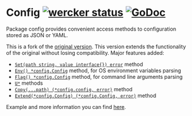 # Config [![wercker status](https://app.wercker.com/status/b4e8561d9a711afcb016bf0018e83897/s/ "wercker status")](https://app.wercker.com/project/bykey/b4e8561d9a711afcb016bf0018e83897) [![GoDoc](https://godoc.org/github.com/olebedev/config?status.png)](https://godoc.org/github.com/olebedev/config)

Package config provides convenient access methods to configuration
stored as JSON or YAML.

This is a fork of the [original version](https://github.com/moraes/config).
This version extends the functionality of the original without losing compatibility.
Major features added:

- [`Set(path string, value interface{}) error`](http://godoc.org/github.com/olebedev/config#Config.Set) method
- [`Env() *config.Config`](http://godoc.org/github.com/olebedev/config#Config.Env) method, for OS environment variables parsing
- [`Flag() *config.Config`](http://godoc.org/github.com/olebedev/config#Config.Flag) method, for command line arguments parsing
- [`U*`](https://godoc.org/github.com/olebedev/config#Config.UBool) methods
- [`Copy(...path) (*config.config, error)`](https://godoc.org/github.com/olebedev/config#Config.Copy) method
- [`Extend(*config.Config) (*config.Config, error)`](https://godoc.org/github.com/olebedev/config#Config.Extend) method

Example and more information you can find [here](http://godoc.org/github.com/olebedev/config).
